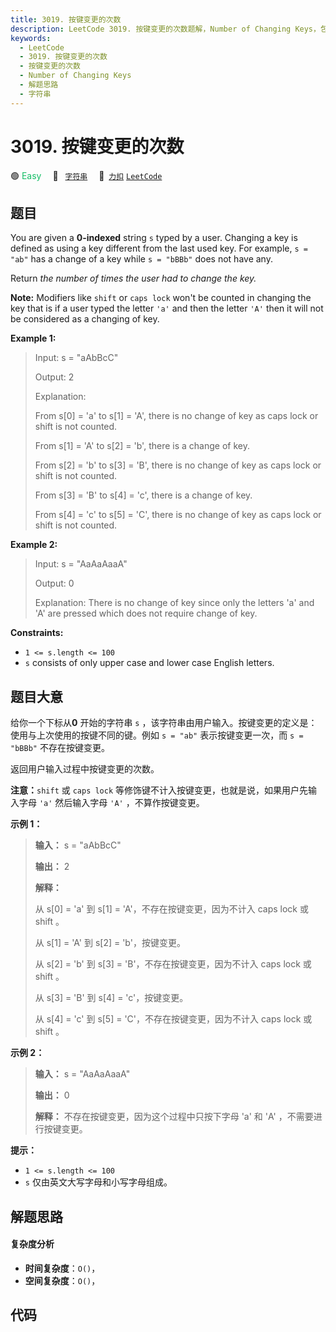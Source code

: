 ```yaml
---
title: 3019. 按键变更的次数
description: LeetCode 3019. 按键变更的次数题解，Number of Changing Keys，包含解题思路、复杂度分析以及完整的 JavaScript 代码实现。
keywords:
  - LeetCode
  - 3019. 按键变更的次数
  - 按键变更的次数
  - Number of Changing Keys
  - 解题思路
  - 字符串
---
```


# 3019. 按键变更的次数

🟢 <font color=#15bd66>Easy</font>&emsp; 🔖&ensp; [`字符串`](/tag/string.md)&emsp; 🔗&ensp;[`力扣`](https://leetcode.cn/problems/number-of-changing-keys) [`LeetCode`](https://leetcode.com/problems/number-of-changing-keys)

## 题目

You are given a **0-indexed** string `s` typed by a user. Changing a key is
defined as using a key different from the last used key. For example, `s =
"ab"` has a change of a key while `s = "bBBb"` does not have any.

Return _the number of times the user had to change the key._

**Note:** Modifiers like `shift` or `caps lock` won't be counted in changing
the key that is if a user typed the letter `'a'` and then the letter `'A'`
then it will not be considered as a changing of key.



**Example 1:**

> Input: s = "aAbBcC"
> 
> Output: 2
> 
> Explanation: 
> 
> From s[0] = 'a' to s[1] = 'A', there is no change of key as caps lock or shift is not counted.
> 
> From s[1] = 'A' to s[2] = 'b', there is a change of key.
> 
> From s[2] = 'b' to s[3] = 'B', there is no change of key as caps lock or shift is not counted.
> 
> From s[3] = 'B' to s[4] = 'c', there is a change of key.
> 
> From s[4] = 'c' to s[5] = 'C', there is no change of key as caps lock or shift is not counted.
> 
> 

**Example 2:**

> Input: s = "AaAaAaaA"
> 
> Output: 0
> 
> Explanation: There is no change of key since only the letters 'a' and 'A' are pressed which does not require change of key.

**Constraints:**

  * `1 <= s.length <= 100`
  * `s` consists of only upper case and lower case English letters.


## 题目大意

给你一个下标从**0** 开始的字符串 `s` ，该字符串由用户输入。按键变更的定义是：使用与上次使用的按键不同的键。例如 `s = "ab"`
表示按键变更一次，而 `s = "bBBb"` 不存在按键变更。

返回用户输入过程中按键变更的次数。

**注意：**`shift` 或 `caps lock` 等修饰键不计入按键变更，也就是说，如果用户先输入字母 `'a'` 然后输入字母 `'A'`
，不算作按键变更。



**示例 1：**

> 
> 
> 
> 
> 
> **输入：** s = "aAbBcC"
> 
> **输出：** 2
> 
> **解释：** 
> 
> 从 s[0] = 'a' 到 s[1] = 'A'，不存在按键变更，因为不计入 caps lock 或 shift 。
> 
> 从 s[1] = 'A' 到 s[2] = 'b'，按键变更。
> 
> 从 s[2] = 'b' 到 s[3] = 'B'，不存在按键变更，因为不计入 caps lock 或 shift 。
> 
> 从 s[3] = 'B' 到 s[4] = 'c'，按键变更。
> 
> 从 s[4] = 'c' 到 s[5] = 'C'，不存在按键变更，因为不计入 caps lock 或 shift 。
> 
> 

**示例 2：**

> 
> 
> 
> 
> 
> **输入：** s = "AaAaAaaA"
> 
> **输出：** 0
> 
> **解释：** 不存在按键变更，因为这个过程中只按下字母 'a' 和 'A' ，不需要进行按键变更。
> 
> 



**提示：**

  * `1 <= s.length <= 100`
  * `s` 仅由英文大写字母和小写字母组成。


## 解题思路

#### 复杂度分析

- **时间复杂度**：`O()`，
- **空间复杂度**：`O()`，

## 代码

```javascript

```